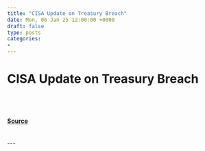 ```yaml
---
title: "CISA Update on Treasury Breach"
date: Mon, 06 Jan 25 12:00:00 +0000
draft: false
type: posts
categories: 
- 
---
```

# CISA Update on Treasury Breach

<br/>

<br/>


#### [Source](https://www.cisa.gov/news-events/news/cisa-update-treasury-breach)

<br/>
---
